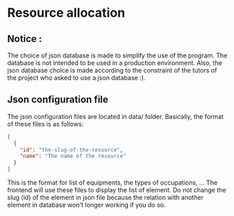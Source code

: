 # Resource allocation

## Notice : 
The choice of json database is made to simplify the use of the program. The database is 
not intended to be used in a production environment. Also, the json database choice is made
according to the constraint of the tutors of the project who asked to use a json database :).

## Json configuration file
The json configuration files are located in data/ folder. Basically, the format of these files is as follows:
```json
[
  {
    "id": "the-slug-of-the-resource",
    "name": "The name of the resource"
  }
]
```
This is the format for list of equipments, the types of occupations, ...
The frontend will use these files to display the list of element. Do not change the slug (id) of the element in json file 
because the relation with another element in database won't longer working if you do so.